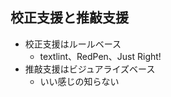 ## 校正支援と推敲支援

-   校正支援はルールベース
    -   textlint、RedPen、Just Right!
-   推敲支援はビジュアライズベース
    -   いい感じの知らない
